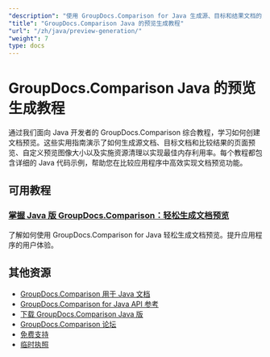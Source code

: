 ```yaml
---
"description": "使用 GroupDocs.Comparison for Java 生成源、目标和结果文档的页面预览的分步教程。"
"title": "GroupDocs.Comparison Java 的预览生成教程"
"url": "/zh/java/preview-generation/"
"weight": 7
type: docs
---
```

# GroupDocs.Comparison Java 的预览生成教程

通过我们面向 Java 开发者的 GroupDocs.Comparison 综合教程，学习如何创建文档预览。这些实用指南演示了如何生成源文档、目标文档和比较结果的页面预览、自定义预览图像大小以及实施资源清理以实现最佳内存利用率。每个教程都包含详细的 Java 代码示例，帮助您在比较应用程序中高效实现文档预览功能。

## 可用教程

### [掌握 Java 版 GroupDocs.Comparison：轻松生成文档预览](./groupdocs-comparison-java-generate-previews/)
了解如何使用 GroupDocs.Comparison for Java 轻松生成文档预览。提升应用程序的用户体验。

## 其他资源

- [GroupDocs.Comparison 用于 Java 文档](https://docs.groupdocs.com/comparison/java/)
- [GroupDocs.Comparison for Java API 参考](https://reference.groupdocs.com/comparison/java/)
- [下载 GroupDocs.Comparison Java 版](https://releases.groupdocs.com/comparison/java/)
- [GroupDocs.Comparison 论坛](https://forum.groupdocs.com/c/comparison)
- [免费支持](https://forum.groupdocs.com/)
- [临时执照](https://purchase.groupdocs.com/temporary-license/)